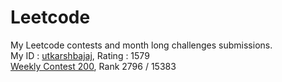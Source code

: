 # Leetcode
My Leetcode contests and month long challenges submissions. <br>
My ID : <a href="https://leetcode.com/utkarshbajaj">utkarshbajaj</a>, Rating : 1579<br> 
<a href="https://leetcode.com/contest/weekly-contest-200">Weekly Contest 200</a>, Rank 2796 / 15383